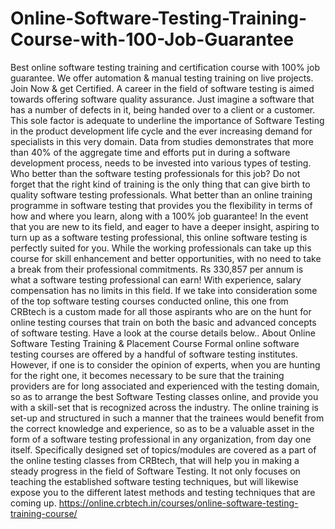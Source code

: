 # Online-Software-Testing-Training-Course-with-100-Job-Guarantee
Best online software testing training and certification course with 100% job guarantee. We offer automation &amp; manual testing training on live projects. Join Now &amp; get Certified.  A career in the field of software testing is aimed towards offering software quality assurance. Just imagine a software that has a number of defects in it, being handed over to a client or a customer. This sole factor is adequate to underline the importance of Software Testing in the product development life cycle and the ever increasing demand for specialists in this very domain. Data from studies  demonstrates that more than 40% of the aggregate time and efforts put in during a software development process, needs to be invested into various types of testing. Who better than the software testing professionals for this job? Do not forget that the right kind of training is the only thing that can give birth to quality software testing professionals. What better than an online training programme in software testing that provides you the flexibility in terms of how and where you learn, along with a 100% job guarantee!  In the event that you are new to its field, and eager to have a deeper insight, aspiring to turn up as a software testing professional, this online software testing is perfectly suited for you. While the working professionals can take up this course for skill enhancement and better opportunities, with no need to take a break from their professional commitments.   Rs 330,857 per annum is what a software testing professional can earn! With experience, salary compensation has no limits in this field.  If we take into consideration some of the top software testing courses conducted online, this one from CRBtech is a custom made for all those aspirants who are on the hunt for online testing courses that train on both the basic and advanced concepts of software testing. Have a look at the course details below..  About Online Software Testing Training &amp; Placement Course Formal online software testing courses are offered by a handful of software testing institutes. However, if one is to consider the opinion of experts, when you are hunting for the right one, it becomes necessary to be sure that the training providers are for long associated and experienced with the testing domain, so as to arrange the best Software Testing classes online, and provide you with a skill-set that is recognized across the industry.  The online training is set-up and structured in such a manner that the trainees would benefit from the correct knowledge and experience, so as to be a valuable asset in the form of a software testing professional in any organization, from day one itself.  Specifically designed set of topics/modules are covered as a part of the online testing classes from CRBtech, that will help you in making a steady progress in the field of Software Testing. It not only focuses on teaching the established software testing techniques, but will likewise expose you to the different latest methods and testing techniques that are coming up. https://online.crbtech.in/courses/online-software-testing-training-course/
